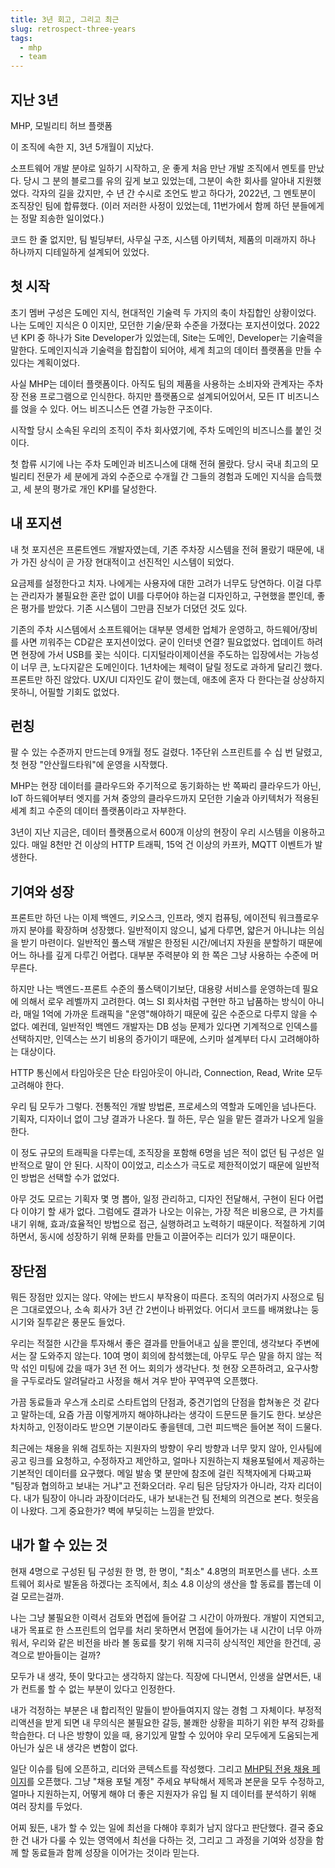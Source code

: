 ```yaml
---
title: 3년 회고, 그리고 최근
slug: retrospect-three-years
tags: 
  - mhp
  - team
---
```


## 지난 3년 

MHP, 모빌리티 허브 플랫폼

이 조직에 속한 지, 3년 5개월이 지났다. 

소프트웨어 개발 분야로 일하기 시작하고, 운 좋게 처음 만난 개발 조직에서 멘토를 만났다. 
당시 그 분의 블로그를 유의 깊게 보고 있었는데, 그분이 속한 회사를 알아내 지원했었다.
각자의 길을 갔지만, 수 년 간 수시로 조언도 받고 하다가, 2022년, 그 멘토분이 조직장인 팀에 합류했다.
(이러 저러한 사정이 있었는데, 11번가에서 함께 하던 분들에게는 정말 죄송한 일이었다.)

코드 한 줄 없지만, 팀 빌딩부터, 사무실 구조, 
시스템 아키텍처, 제품의 미래까지 하나 하나까지 디테일하게 설계되어 있었다.

## 첫 시작 

초기 멤버 구성은 도메인 지식, 현대적인 기술력 두 가지의 축이 차집합인 상황이었다. 
나는 도메인 지식은 0 이지만, 모던한 기술/문화 수준을 가졌다는 포지션이었다.
2022년 KPI 중 하나가 Site Developer가 있었는데, Site는 도메인, Developer는 기술력을 말한다. 
도메인지식과 기술력을 합집합이 되어야, 세계 최고의 데이터 플랫폼을 만들 수 있다는 계획이었다. 

사실 MHP는 데이터 플랫폼이다. 아직도 팀의 제품을 사용하는 소비자와 관계자는 주차장 전용 프로그램으로 인식한다. 
하지만 플랫폼으로 설계되어있어서, 모든 IT 비즈니스를 얹을 수 있다. 어느 비즈니스든 연결 가능한 구조이다.

시작할 당시 소속된 우리의 조직이 주차 회사였기에, 주차 도메인의 비즈니스를 붙인 것이다.

첫 합류 시기에 나는 주차 도메인과 비즈니스에 대해 전혀 몰랐다.
당시 국내 최고의 모빌리티 전문가 세 분에게 과외 수준으로 수개월 간 
그들의 경험과 도메인 지식을 습득했고, 세 분의 평가로 개인 KPI를 달성한다. 

## 내 포지션

내 첫 포지션은 프론트엔드 개발자였는데, 
기존 주차장 시스템을 전혀 몰랐기 때문에, 
내가 가진 상식이 곧 가장 현대적이고 선진적인 시스템이 되었다. 

요금제를 설정한다고 치자. 나에게는 사용자에 대한 고려가 너무도 당연하다. 
이걸 다루는 관리자가 불필요한 혼란 없이 UI를 다루어야 하는걸 디자인하고, 구현했을 뿐인데, 
좋은 평가를 받았다. 기존 시스템이 그만큼 진보가 더뎠던 것도 있다.

기존의 주차 시스템에서 소프트웨어는 대부분 영세한 업체가 운영하고, 
하드웨어/장비를 사면 끼워주는 CD같은 포지션이었다. 굳이 인터넷 연결? 필요없었다. 
업데이트 하려면 현장에 가서 USB를 꽂는 식이다. 
디지털라이제이션을 주도하는 입장에서는 가능성이 너무 큰, 노다지같은 도메인이다. 
1년차에는 체력이 달릴 정도로 과하게 달리긴 했다. 
프론트만 하진 않았다. UX/UI 디자인도 같이 했는데, 애초에 혼자 다 한다는걸 상상하지 못하니, 어필할 기회도 없었다.

## 런칭

팔 수 있는 수준까지 만드는데 9개월 정도 걸렸다. 1주단위 스프린트를 수 십 번 달렸고, 첫 현장 "안산월드타워"에 운영을 시작했다.

MHP는 현장 데이터를 클라우드와 주기적으로 동기화하는 반 쪽짜리 클라우드가 아닌, 
IoT 하드웨어부터 엣지를 거쳐 중앙의 클라우드까지 모던한 기술과 아키텍처가 적용된 세계 최고 수준의 데이터 플랫폼이라고 자부한다. 

3년이 지난 지금은, 데이터 플랫폼으로서 600개 이상의 현장이 우리 시스템을 이용하고 있다. 
매일 8천만 건 이상의 HTTP 트래픽, 15억 건 이상의 카프카, MQTT 이벤트가 발생한다. 

## 기여와 성장 

프론트만 하던 나는 이제 백엔드, 키오스크, 인프라, 엣지 컴퓨팅, 에이전틱 워크플로우까지 
분야를 확장하며 성장했다. 일반적이지 않으니, 넓게 다루면, 얇은거 아니냐는 의심을 받기 마련이다. 
일반적인 풀스택 개발은 한정된 시간/에너지 자원을 분할하기 때문에 
어느 하나를 깊게 다루긴 어렵다. 대부분 주력분야 외 한 쪽은 그냥 사용하는 수준에 머무른다. 

하지만 나는 백엔드-프론트 수준의 풀스택이기보단, 대용량 서비스를 운영하는데 필요에 의해서 로우 레벨까지 고려한다. 
여느 SI 회사처럼 구현만 하고 납품하는 방식이 아니라, 매일 1억에 가까운 트래픽을 "운영"해야하기 때문에 깊은 수준으로 다루지 않을 수 없다.
예컨데, 일반적인 백엔드 개발자는 DB 성능 문제가 있다면 기계적으로 인덱스를 선택하지만, 
인덱스는 쓰기 비용의 증가이기 때문에, 스키마 설계부터 다시 고려해야하는 대상이다.

HTTP 통신에서 타임아웃은 단순 타임아웃이 아니라, Connection, Read, Write 모두 고려해야 한다. 

우리 팀 모두가 그렇다. 전통적인 개발 방법론, 프로세스의 역할과 도메인을 넘나든다. 
기획자, 디자이너 없이 그냥 결과가 나온다. 뭘 하든, 무슨 일을 맡든 결과가 나오게 일을 한다. 

이 정도 규모의 트래픽을 다루는데, 조직장을 포함해 6명을 넘은 적이 없던 팀 구성은 일반적으로 말이 안 된다.
시작이 0이었고, 리소스가 극도로 제한적이었기 때문에 일반적인 방법은 선택할 수가 없었다.

아무 것도 모르는 기획자 몇 명 뽑아, 일정 관리하고, 디자인 전달해서, 구현이 된다 어렵다 이야기 할 새가 없다. 
그럼에도 결과가 나오는 이유는, 가장 적은 비용으로, 큰 가치를 내기 위해, 효과/효율적인 방법으로 접근, 실행하려고 노력하기 때문이다. 
적절하게 기여하면서, 동시에 성장하기 위해 문화를 만들고 이끌어주는 리더가 있기 때문이다. 

## 장단점

뭐든 장점만 있지는 않다. 약에는 반드시 부작용이 따른다.
조직의 여러가지 사정으로 팀은 그대로였으나, 소속 회사가 3년 간 2번이나 바뀌었다. 
어디서 코드를 배껴왔냐는 둥 시기와 질투같은 풍문도 들었다.

우리는 적절한 시간을 투자해서 좋은 결과를 만들어내고 싶을 뿐인데, 생각보다 주변에서는 잘 도와주지 않는다. 
10여 명이 회의에 참석했는데, 아무도 무슨 말을 하지 않는 적막 섞인 미팅에 갔을 때가 3년 전 어느 회의가 생각난다. 
첫 현장 오픈하려고, 요구사항을 구두로라도 알려달라고 사정을 해서 겨우 받아 꾸역꾸역 오픈했다. 

가끔 동료들과 우스개 소리로 스타트업의 단점과, 중견기업의 단점을 합쳐놓은 것 같다고 말하는데, 요즘 가끔 이렇게까지 해야하냐라는 생각이 드문드문 들기도 한다. 
보상은 차치하고, 인정이라도 받으면 기분이라도 좋을텐데, 그런 피드백은 들어본 적이 드물다. 

최근에는 채용을 위해 검토하는 지원자의 방향이 우리 방향과 너무 맞지 않아, 인사팀에 공고 링크를 요청하고, 수정하자고 제안하고, 얼마나 지원하는지 채용포털에서 제공하는 기본적인 데이터를 요구했다.
메일 발송 몇 분만에 참조에 걸린 직책자에게 다짜고짜 "팀장과 협의하고 보내는 거냐"고 전화오더라. 
우리 팀은 담당자가 아니라, 각자 리더이다. 내가 팀장이 아니라 과장이더라도, 내가 보내는건 팀 전체의 의견으로 본다. 
헛웃음이 나왔다. 그게 중요한가? 벽에 부딪히는 느낌을 받았다. 

## 내가 할 수 있는 것 

현재 4명으로 구성된 팀 구성원 한 명, 한 명이, "최소" 4.8명의 퍼포먼스를 낸다. 
소프트웨어 회사로 발돋음 하겠다는 조직에서, 최소 4.8 이상의 생산을 할 동료를 뽑는데 이걸 모르는걸까.

나는 그냥 불필요한 이력서 검토와 면접에 들어갈 그 시간이 아까웠다. 
개발이 지연되고, 내가 목표로 한 스프린트의 업무를 처리 못하면서 면접에 들어가는 내 시간이 너무 아까워서, 우리와 같은 비전을 바라 볼 동료를 찾기 위해 지극히 상식적인 제안을 한건데, 공격으로 받아들이는 걸까?

모두가 내 생각, 뜻이 맞다고는 생각하지 않는다. 직장에 다니면서, 인생을 살면서든, 내가 컨트롤 할 수 없는 부분이 있다고 인정한다. 

내가 걱정하는 부분은 내 합리적인 말들이 받아들여지지 않는 경험 그 자체이다.
부정적 리액션을 받게 되면 내 무의식은 불필요한 갈등, 불쾌한 상황을 피하기 위한 부적 강화를 학습한다. 
더 나은 방향이 있을 때, 용기있게 말할 수 있어야 우리 모두에게 도움되는게 아닌가 싶은 내 생각은 변함이 없다. 

일단 이슈를 팀에 오픈하고, 리더와 콘텍스트를 작성했다. 그리고 [MHP팀 전용 채용 페이지](https://mhp-dev.humax-parcs.com:32000/o.web/recruit.html)를 오픈했다. 
그냥 "채용 포털 계정" 주세요 부탁해서 제목과 본문을 모두 수정하고, 얼마나 지원하는지, 어떻게 해야 더 좋은 지원자가 유입 될 지 데이터를 분석하기 위해 여러 장치를 두었다. 

어찌 됬든, 내가 할 수 있는 일에 최선을 다해야 후회가 남지 않다고 판단했다.
결국 중요한 건 내가 다룰 수 있는 영역에서 최선을 다하는 것, 그리고 그 과정을 기여와 성장을 함께 할 동료들과 함께 성장을 이어가는 것이라 믿는다.
